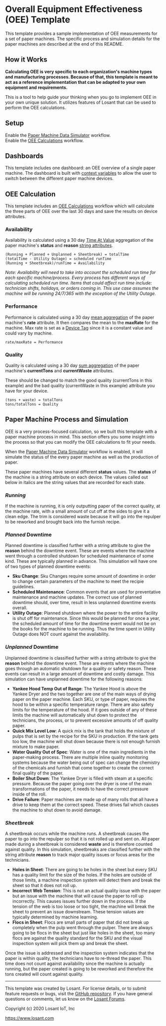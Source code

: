# Overall Equipment Effectiveness (OEE) Template
This template provides a sample implementation of OEE measurements for a set of paper machines. The specific process and simulation details for the paper machines are described at the end of this README.  

## How it Works  
**Calculating OEE is very specific to each organization's machine types and manufacturing processes. Because of that, this template is meant to act as a reference implementation that can be adapted to your own equipment and requirements.**

This is a tool to help guide your thinking when you go to implement OEE in your own unique solution. It utilizes features of Losant that can be used to perform the OEE calculations.

## Setup
Enable the [Paper Machine Data Simulator](/applications/~losant-application-applicationOverallEquipmentEffectivenessOee-0~/workflows/~losant-flow-paperMachineDataSimulator-0~/develop) workflow.  
Enable the [OEE Calculations](/applications/~losant-application-applicationOverallEquipmentEffectivenessOee-0~/workflows/~losant-flow-oeeCalculations-1~/develop) workflow.

## Dashboards
This template includes one dashboard: an OEE overview of a single paper machine. The dashboard is built with [context variables](https://docs.losant.com/dashboards/context-variables/) to allow the user to switch between the different paper machine devices.

## OEE Calculation
This template includes an [OEE Calculations](/applications/~losant-application-applicationOverallEquipmentEffectivenessOee-0~/workflows/~losant-flow-oeeCalculations-1~/develop) workflow which will calculate the three parts of OEE over the last 30 days and save the results on device attributes.

### Availability 
Availability is calculated using a 30 day [Time At Value](https://docs.losant.com/references/aggregations/#time-at-value) aggregation of the paper machine's **status** and **reason** [string attributes](https://docs.losant.com/devices/attributes/#strings).

```
(Running + Planned + Unplanned + Sheetbreak) = totalTime  
(totalTime - Utility Outage) = scheduled runTime  
(Running + Sheetbreak)/runTime = Availability
```

*Note: Availability will need to take into account the scheduled run time for each specific machine/process. Every process has different ways of calculating scheduled run time. Items that could affect run time include: technician shifts, holidays, or orders coming in. This use case assumes the machine will be running 24/7/365 with the exception of the Utility Outage.*

### Performance
Performance is calculated using a 30 day [mean aggregation](https://docs.losant.com/references/aggregations/#mean) of the paper machine's **rate** attribute. It then compares the mean to the **maxRate** for the machine. Max rate is set as a [Device Tag](https://docs.losant.com/devices/overview/#device-tags) since it is a constant value and could vary by machine.

```
rate/maxRate = Performance
```

### Quality 
Quality is calculated using a 30 day [sum aggregation](https://docs.losant.com/references/aggregations/#sum) of the paper machine's **currentTons** and **currentWaste** attributes.

These should be changed to match the good quality (currentTons in this example) and the bad quality (currentWaste in this example) attribute you have for your device.

```
(tons + waste) = totalTons  
tons/totalTons = Quality
```

## Paper Machine Process and Simulation
OEE is a very process-focused calculation, so we built this template with a paper machine process in mind. This section offers you some insight into the process so that you can modify the OEE calculations to fit your needs.

When the [Paper Machine Data Simulator](/applications/~losant-application-applicationOverallEquipmentEffectivenessOee-0~/workflows/~losant-flow-paperMachineDataSimulator-0~/develop) workflow is enabled, it will simulate the status of the every paper machine as well as the production of paper. 

These paper machines have several different **status** values. The **status** of the machine is a string attribute on each device. The values called out below in italics are the string values that are recorded for each state.

### *Running*
If the machine is running, it is only outputting paper of the correct quality, at the machine rate, with a small amount of cut off at the sides to give it a clean edge. The trim is considered waste because it will go into the repulper to be reworked and brought back into the furnish recipe.

### *Planned* Downtime 
Planned downtime is classified further with a string attribute to give the **reason** behind the downtime event. These are events where the machine went through a controlled shutdown for scheduled maintenance of some kind. These are typically planned in advance. This simulation will have one of two types of planned downtime events:

* **Sku Change**: Sku Changes require some amount of downtime in order to change certain parameters of the machine to meet the recipie guidelines.
* **Scheduled Maintenance**: Common events that are used for preventative maintenance and machine updates. The correct use of planned downtime should, over time, result in less unplanned downtime events overall.
* **Utility Outage**: Planned shutdown where the power to the entire facility is shut off for maintenance. Since this would be planned for once a year, the scheduled amount of time for the downtime event would not be on the books for the machine to be running. Thus the time spent in Utility Outage does NOT count against the availability.

### *Unplanned* Downtime 
Unplanned downtime is classified further with a string attribute to give the **reason** behind the downtime event. These are events where the machine goes through an automatic shutdown for a quality or safety reason. These events can result in a large amount of downtime and costly damage. This simulation can have unplanned downtime for the following reasons:

* **Yankee Hood Temp Out of Range**: The Yankee Hood is above the Yankee Dryer and the two together are one of the main ways of drying paper on the paper machine. Each SKU, or type of paper, requires the hood to be within a specific temperature range. There are also safety limits for the temperature of the hood. If it goes outside of any of these limits the machine will automatically shut down to protect the technicians, the process, or to prevent excessive amounts of off quality paper.
* **Quick Mix Level Low**: A quick mix is the tank that holds the mixture of pulps that is set by the recipe for the SKU in production. If the tank gets too low, the machine will shut down because there is not enough furnish mixture to make paper.
* **Water Quality Out of Spec**: Water is one of the main ingredients in the paper-making process. There are multiple inline quality monitoring systems because the water being out of spec can change the chemistry of the chemicals and furnish that come together to create the correct final quality of the paper. 
* **Boiler Shut Down**: The Yankee Dryer is filled with steam at a specific pressure. Because the paper going over the dryer is one of the main transformations of the paper, it needs to have the correct pressure inside of the roll.
* **Drive Failure**: Paper machines are made up of many rolls that all have a drive to keep them at the correct speed. These drives fail which causes the machine to shut down to avoid damage.

### *Sheetbreak*
A sheetbreak occurs while the machine runs. A sheetbreak causes the paper to go into the repulper so that it is not rolled up and sent on. All paper made during a sheetbreak is considered **waste** and is therefore counted against quality. In this simulation, sheetbreaks are classified further with the string attribute **reason** to track major quality issues or focus areas for the technicians.

* **Holes in Sheet**: There are going to be holes in the sheet but every SKU has a quality limit for the size of the holes. If the holes are outside of those limits, a machine inspection system will detect them and break the sheet so that it does not roll up.
* **Incorrect Web Tension**: This is not an actual quality issue with the paper but an issue with the machine that will cause the paper to roll up incorrectly. This causes issues further down in the process. If the tension of the web is too loose or too tight, the machine will break the sheet to prevent an issue downstream. These tension values are typically determined by machine learning.
* **Flocs in Sheet**: Flocs are small parts of paper that did not break up completely when the pulp went through the pulper. There are always going to be flocs in the sheet but just like holes in the sheet, too many flocs are against the quality standard for the SKU and the visual inspection system will pick them up and break the sheet.
 
Once the issue is addressed and the inspection system indicates that the paper is within quality, the technicians have to re-thread the paper. This time does not count against availability since the machine is actually running, but the paper created is going to be reworked and therefore the tons created will count against quality.

---

This template was created by Losant. For license details, or to submit feature requests or bugs, visit the [GitHub repository](https://github.com/Losant/application-templates). If you have general questions or comments, let us know on the [Losant Forums](https://forums.losant.com).

Copyright (c) 2020 Losant IoT, Inc

https://www.losant.com